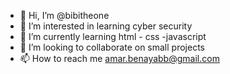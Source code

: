 - 👋 Hi, I’m @bibitheone
- 👀 I’m interested in learning cyber security      
- 🌱 I’m currently learning html - css -javascript
- 💞️ I’m looking to collaborate on small projects  
- 📫 How to reach me amar.benayabb@gmail.com

<!---
bibitheone/bibitheone is a ✨ special ✨ repository because its `README.md` (this file) appears on your GitHub profile.
You can click the Preview link to take a look at your changes.
--->
